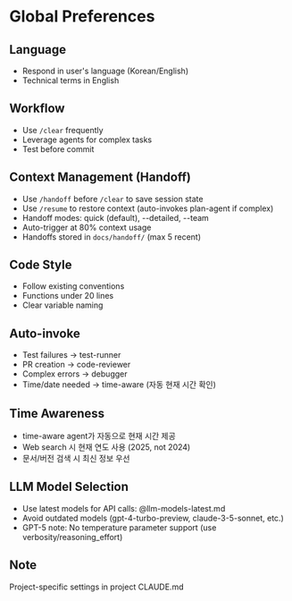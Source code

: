 # Global Preferences

## Language
- Respond in user's language (Korean/English)
- Technical terms in English

## Workflow
- Use `/clear` frequently
- Leverage agents for complex tasks
- Test before commit

## Context Management (Handoff)
- Use `/handoff` before `/clear` to save session state
- Use `/resume` to restore context (auto-invokes plan-agent if complex)
- Handoff modes: quick (default), --detailed, --team
- Auto-trigger at 80% context usage
- Handoffs stored in `docs/handoff/` (max 5 recent)

## Code Style
- Follow existing conventions
- Functions under 20 lines
- Clear variable naming

## Auto-invoke
- Test failures → test-runner
- PR creation → code-reviewer
- Complex errors → debugger
- Time/date needed → time-aware (자동 현재 시간 확인)

## Time Awareness
- time-aware agent가 자동으로 현재 시간 제공
- Web search 시 현재 연도 사용 (2025, not 2024)
- 문서/버전 검색 시 최신 정보 우선

## LLM Model Selection
- Use latest models for API calls: @llm-models-latest.md
- Avoid outdated models (gpt-4-turbo-preview, claude-3-5-sonnet, etc.)
- GPT-5 note: No temperature parameter support (use verbosity/reasoning_effort)

## Note
Project-specific settings in project CLAUDE.md
